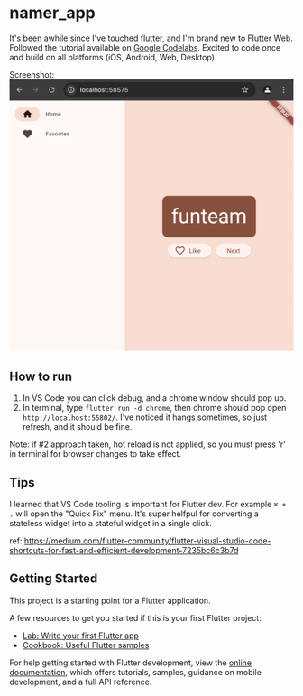# namer_app

It's been awhile since I've touched flutter, and I'm brand new to Flutter Web. Followed the tutorial available on [Google Codelabs](https://codelabs.developers.google.com/codelabs/flutter-codelab-first). Excited to code once and build on all platforms (iOS, Android, Web, Desktop)

Screenshot:
![](./screenshot.png)

## How to run
1. In VS Code you can click debug, and a chrome window should pop up.
2. In terminal, type `flutter run -d chrome`, then chrome should pop open `http://localhost:55802/`. I've noticed it hangs sometimes, so just refresh, and it should be fine.

Note: if #2 approach taken, hot reload is not applied, so you must press 'r' in terminal for browser changes to take effect.

## Tips
I learned that VS Code tooling is important for Flutter dev. For example `⌘ + .` will open the "Quick Fix" menu. It's super helfpul for converting a stateless widget into a stateful widget in a single click.

ref: https://medium.com/flutter-community/flutter-visual-studio-code-shortcuts-for-fast-and-efficient-development-7235bc6c3b7d

## Getting Started

This project is a starting point for a Flutter application.

A few resources to get you started if this is your first Flutter project:

- [Lab: Write your first Flutter app](https://docs.flutter.dev/get-started/codelab)
- [Cookbook: Useful Flutter samples](https://docs.flutter.dev/cookbook)

For help getting started with Flutter development, view the
[online documentation](https://docs.flutter.dev/), which offers tutorials,
samples, guidance on mobile development, and a full API reference.
